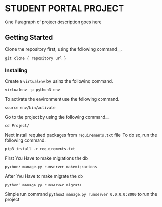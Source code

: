 # STUDENT PORTAL PROJECT

One Paragraph of project description goes here

## Getting Started

Clone the repository first, using the following command__.

```
git clone { repository url }
```


### Installing
Create a `virtualenv` by using the following command.

```
virtualenv -p python3 env
```

To activate the environment use the following command.

```
source env/bin/activate
```

Go to the project by using the following command__

```
cd Project/
```

Next install required packages from `requirements.txt` file. To do so, run the following command.

```
pip3 install -r requirements.txt
```
First You Have to make migrations the db
```
python3 manage.py runserver makemigrations
```
After You Have to make migrate the db
```
python3 manage.py runserver migrate
```
Simple run command `python3 manage.py runserver 0.0.0.0:8000` to run the project.
